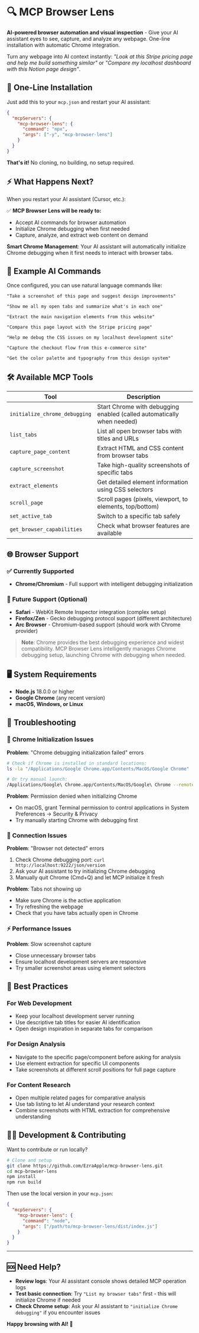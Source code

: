 # 🔍 MCP Browser Lens

**AI-powered browser automation and visual inspection** - Give your AI assistant eyes to see, capture, and analyze any webpage. One-line installation with automatic Chrome integration.

Turn any webpage into AI context instantly: *"Look at this Stripe pricing page and help me build something similar"* or *"Compare my localhost dashboard with this Notion page design"*.

## 🚀 **One-Line Installation**

Just add this to your `mcp.json` and restart your AI assistant:

```json
{
  "mcpServers": {
    "mcp-browser-lens": {
      "command": "npx",
      "args": ["-y", "mcp-browser-lens"]
    }
  }
}
```

**That's it!** No cloning, no building, no setup required.

## ⚡ **What Happens Next?**

When you restart your AI assistant (Cursor, etc.):

✅ **MCP Browser Lens will be ready to:**
- Accept AI commands for browser automation
- Initialize Chrome debugging when first needed
- Capture, analyze, and extract web content on demand

**Smart Chrome Management**: Your AI assistant will automatically initialize Chrome debugging when it first needs to interact with browser tabs.

## 💬 Example AI Commands

Once configured, you can use natural language commands like:

```
"Take a screenshot of this page and suggest design improvements"

"Show me all my open tabs and summarize what's in each one"

"Extract the main navigation elements from this website"

"Compare this page layout with the Stripe pricing page"

"Help me debug the CSS issues on my localhost development site"

"Capture the checkout flow from this e-commerce site"

"Get the color palette and typography from this design system"
```

## 🛠️ Available MCP Tools

| Tool | Description |
|------|-------------|
| `initialize_chrome_debugging` | Start Chrome with debugging enabled (called automatically when needed) |
| `list_tabs` | List all open browser tabs with titles and URLs |
| `capture_page_content` | Extract HTML and CSS content from browser tabs |
| `capture_screenshot` | Take high-quality screenshots of specific tabs |
| `extract_elements` | Get detailed element information using CSS selectors |
| `scroll_page` | Scroll pages (pixels, viewport, to elements, top/bottom) |
| `set_active_tab` | Switch to a specific tab safely |
| `get_browser_capabilities` | Check what browser features are available |

## 🌐 Browser Support

### ✅ **Currently Supported**
- **Chrome/Chromium** - Full support with intelligent debugging initialization

### 🔄 **Future Support** (Optional)
- **Safari** - WebKit Remote Inspector integration (complex setup)
- **Firefox/Zen** - Gecko debugging protocol support (different architecture)  
- **Arc Browser** - Chromium-based support (should work with Chrome provider)

> **Note**: Chrome provides the best debugging experience and widest compatibility. MCP Browser Lens intelligently manages Chrome debugging setup, launching Chrome with debugging when needed.

## 🖥️ System Requirements

- **Node.js** 18.0.0 or higher
- **Google Chrome** (any recent version)
- **macOS, Windows, or Linux**

## 🔧 Troubleshooting

### 🚫 **Chrome Initialization Issues**

**Problem**: "Chrome debugging initialization failed" errors
```bash
# Check if Chrome is installed in standard locations:
ls -la "/Applications/Google Chrome.app/Contents/MacOS/Google Chrome"

# Or try manual launch:
/Applications/Google\ Chrome.app/Contents/MacOS/Google\ Chrome --remote-debugging-port=9222
```

**Problem**: Permission denied when initializing Chrome
- On macOS, grant Terminal permission to control applications in System Preferences → Security & Privacy
- Try manually starting Chrome with debugging first

### 🔌 **Connection Issues**

**Problem**: "Browser not detected" errors
1. Check Chrome debugging port: `curl http://localhost:9222/json/version`
2. Ask your AI assistant to try initializing Chrome debugging
3. Manually quit Chrome (Cmd+Q) and let MCP initialize it fresh

**Problem**: Tabs not showing up
- Make sure Chrome is the active application
- Try refreshing the webpage
- Check that you have tabs actually open in Chrome

### ⚡ **Performance Issues**

**Problem**: Slow screenshot capture
- Close unnecessary browser tabs
- Ensure localhost development servers are responsive
- Try smaller screenshot areas using element selectors

## 🎯 Best Practices

### **For Web Development**
- Keep your localhost development server running
- Use descriptive tab titles for easier AI identification
- Open design inspiration in separate tabs for comparison

### **For Design Analysis**
- Navigate to the specific page/component before asking for analysis
- Use element extraction for specific UI components
- Take screenshots at different scroll positions for full page capture

### **For Content Research**
- Open multiple related pages for comparative analysis
- Use tab listing to let AI understand your research context
- Combine screenshots with HTML extraction for comprehensive understanding

## 👩‍💻 **Development & Contributing**

Want to contribute or run locally? 

```bash
# Clone and setup
git clone https://github.com/EzraApple/mcp-browser-lens.git
cd mcp-browser-lens
npm install
npm run build
```

Then use the local version in your `mcp.json`:

```json
{
  "mcpServers": {
    "mcp-browser-lens": {
      "command": "node",
      "args": ["/path/to/mcp-browser-lens/dist/index.js"]
    }
  }
}
```
---

## 🆘 Need Help?

- **Review logs**: Your AI assistant console shows detailed MCP operation logs
- **Test basic connection**: Try `"List my browser tabs"` first - this will initialize Chrome if needed
- **Check Chrome setup**: Ask your AI assistant to `"initialize Chrome debugging"` if you encounter issues

**Happy browsing with AI! 🎉**